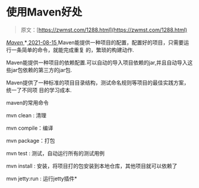 <!--yml
category: 未分类
date: 0001-01-01 00:00:00
--->

# 使用Maven好处

> 原文：[https://zwmst.com/1288.html](https://zwmst.com/1288.html)

   [ *Maven* ](https://zwmst.com/maven)*[ <time datetime="2021-08-15T10:57:34+08:00"> 2021-08-15 </time> ](https://zwmst.com/1288.html)  Maven能提供一种项目的配置，配置好的项目，只需要运行一条简单的命令，就能完成重复 的，繁琐的构建动作.

Maven能提供一种项目的依赖配置.可以自动的导入项目依赖的jar,并且自动导入这些jar包依赖的第三方的jar包.

Maven提供了一种标准的项目目录结构，测试命名规则等项目的最佳实践方案，统一了不同项 目的学习成本.

maven的常用命令

mvn clean : 清理

mvn compile：编译

mvn package：打包

mvn test : 测试，⾃动运⾏所有的测试⽤例

mvn install : 安装，将项⽬打的包安装到本地仓库，其他项⽬就可以依赖了

mvn jetty:run : 运⾏jetty插件*